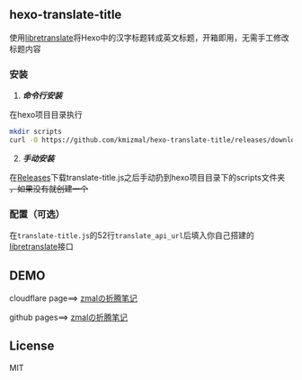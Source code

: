 ## hexo-translate-title

使用[libretranslate](https://github.com/LibreTranslate/LibreTranslate)将Hexo中的汉字标题转成英文标题，开箱即用，无需手工修改标题内容

### 安装
1. ***命令行安装***

在hexo项目目录执行
```bash
mkdir scripts
curl -O https://github.com/kmizmal/hexo-translate-title/releases/download/release/translate-title.js scripts/
```
2. ***手动安装***

在[Releases](https://github.com/kmizmal/hexo-translate-title/releases)下载translate-title.js之后手动扔到hexo项目目录下的scripts文件夹 ~~，如果没有就创建一个~~
### 配置（可选）

在`translate-title.js`的52行`translate_api_url`后填入你自己搭建的[libretranslate](https://github.com/LibreTranslate/LibreTranslate)接口




## DEMO
cloudflare page==> [zmalの折腾笔记](https://zmal.pages.dev/)

github pages==> [zmalの折腾笔记](https://kmizmal.github.io)
## License
MIT
